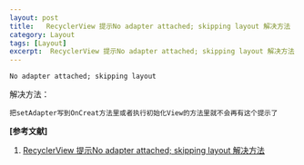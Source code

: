 ```yaml
---
layout: post
title:   RecyclerView 提示No adapter attached; skipping layout 解决方法 
category: Layout
tags: [Layout]
excerpt:  RecyclerView 提示No adapter attached; skipping layout 解决方法
---
```


	No adapter attached; skipping layout 

解决方法：

	把setAdapter写到OnCreat方法里或者执行初始化View的方法里就不会再有这个提示了

**[参考文献]**

1. [RecyclerView 提示No adapter attached; skipping layout 解决方法](https://blog.csdn.net/yyy000112/article/details/53742957 "RecyclerView 提示No adapter attached; skipping layout 解决方法")

